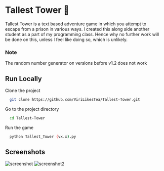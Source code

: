 
# Tallest Tower 🏰
Tallest Tower is a text based adventure game in which you attempt to escape from a prison in various ways. 
I created this along side another student as a part of my programming class. Hence why no
further work will be done on this, unless I feel like doing so, which is unlikely. 

### Note
The random number generator on versions before v1.2 does not work

## Run Locally

Clone the project


```bash
  git clone https://github.com/ViriLikesTea/Tallest-Tower.git
```


Go to the project directory

```bash
  cd Tallest-Tower
```


Run the game

```bash
  python Tallest_Tower (vx.x).py
```


## Screenshots

![screenshot](https://user-images.githubusercontent.com/77090035/231499355-28012af4-8aa8-413b-a427-7035f287f21d.png)
![screenshot2](https://user-images.githubusercontent.com/77090035/231499931-5a767c77-673d-4237-9763-4848bd46ba2f.PNG)


